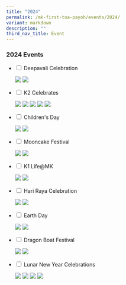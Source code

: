 ```yaml
---
title: "2024"
permalink: /mk-first-toa-payoh/events/2024/
variant: markdown
description: ""
third_nav_title: Event
---
```

### 2024 Events

<ul class="jekyllcodex_accordion">
	<li>
    <input id="accordion9" type="checkbox">
    <label for="accordion9">Deepavali Celebration</label>
    <div>
			<p><img src="/images/MK%40First%20Toa%20Payoh/Events/2023/Deepavali_Celebration_Slide1.JPG">
				<img src="/images/MK%40First%20Toa%20Payoh/Events/2023/Deepavali_Celebration_Slide2.JPG">
</p>
    </div>
	</li>   
	<li>
    <input id="accordion8" type="checkbox">
    <label for="accordion8">K2 Celebrates</label>
    <div>
			<p><img src="/images/MK%40First%20Toa%20Payoh/Events/2023/K2_Celebrates_Slide1.JPG">
				<img src="/images/MK%40First%20Toa%20Payoh/Events/2023/K2_Celebrates_Slide2.JPG">
				<img src="/images/MK%40First%20Toa%20Payoh/Events/2023/K2_Celebrates_Slide3.JPG">
				<img src="/images/MK%40First%20Toa%20Payoh/Events/2023/K2_Celebrates_Slide4.JPG">
				<img src="/images/MK%40First%20Toa%20Payoh/Events/2023/K2_Celebrates_Slide5.JPG">
</p>
    </div>
	</li>   
	   <li>
    <input id="accordion7" type="checkbox">
    <label for="accordion7">Children's Day</label>
    <div>
			<p><img src="/images/MK%40First%20Toa%20Payoh/Events/2023/Children_s_Day_Slide1.JPG">
				<img src="/images/MK%40First%20Toa%20Payoh/Events/2023/Children_s_Day_Slide2.JPG">
</p>
    </div>
	</li>   
	   <li>
    <input id="accordion6" type="checkbox">
    <label for="accordion6">Mooncake Festival</label>
    <div>
			<p><img src="/images/MK%40First%20Toa%20Payoh/Events/2023/Mooncake_Festival__2023_Slide1.JPG">
<img src="/images/MK%40First%20Toa%20Payoh/Events/2023/Mooncake_Festival__2023_Slide2.JPG">
</p>
    </div>
	</li>   
   <li>
    <input id="accordion5" type="checkbox">
    <label for="accordion5">K1 Life@MK</label>
    <div>
			<p><img src="/images/MK%40First%20Toa%20Payoh/Events/2023/Teachers%20Day%202023/teachers%20day%202023%20write-up_page_1.jpg">
				
<img src="/images/MK%40First%20Toa%20Payoh/Events/2023/Teachers%20Day%202023/teachers%20day%202023%20write-up_page_2.jpg">
</p>
    </div>
	</li>   
	<li>
    <input id="accordion4" type="checkbox">
    <label for="accordion4">Hari Raya Celebration</label>
    <div>
			<p><img src="/images/MK@First%20Toa%20Payoh/Events/Hari_Raya_Celebration_2024_1.jpg">
<img src="/images/MK@First%20Toa%20Payoh/Events/Hari_Raya_Celebration_2024_2.jpg">
</p>
    </div>
	</li>  <li>
    <input id="accordion3" type="checkbox">
    <label for="accordion3">Earth Day</label>
    <div>
			<p><img src="/images/MK@First%20Toa%20Payoh/Events/Earth_Day_2024_1.jpg">
<img src="/images/MK@First%20Toa%20Payoh/Events/Earth_Day_2024_2.jpg"></p>
    </div>
	</li>  
  <li>
    <input id="accordion2" type="checkbox">
    <label for="accordion2">Dragon Boat Festival </label>
    <div>
		<p>	<img src="/images/MK@First%20Toa%20Payoh/Events/Dragon_Boat_Festival_1.jpg">
<img src="/images/MK@First%20Toa%20Payoh/Events/Dragon_Boat_Festival_2.jpg">
</p>

</div>
  </li>
  <li>
    <input id="accordion1" type="checkbox">
    <label for="accordion1">Lunar New Year Celebrations</label>
    <div>
      <p>
        <img src="/images/MK@First%20Toa%20Payoh/Events/2024_CNY_Write_up__Page_1.jpg">
<img src="/images/MK@First%20Toa%20Payoh/Events/2024_CNY_Write_up__Page_2.jpg">
<img src="/images/MK@First%20Toa%20Payoh/Events/2024_CNY_Write_up__Page_3.jpg">
<img src="/images/MK@First%20Toa%20Payoh/Events/2024_CNY_Write_up__Page_4.jpg"></p>
    </div>
  </li>
</ul>